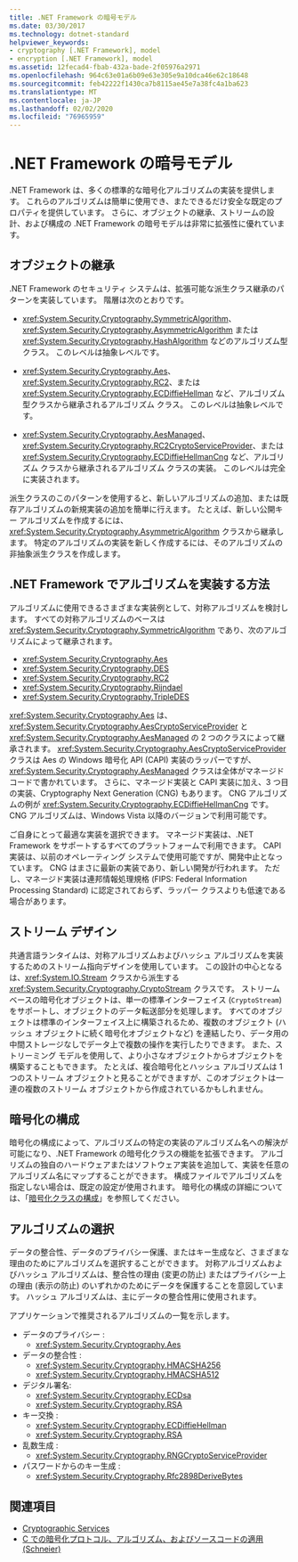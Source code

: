 ```yaml
---
title: .NET Framework の暗号モデル
ms.date: 03/30/2017
ms.technology: dotnet-standard
helpviewer_keywords:
- cryptography [.NET Framework], model
- encryption [.NET Framework], model
ms.assetid: 12fecad4-fbab-432a-bade-2f05976a2971
ms.openlocfilehash: 964c63e01a6b09e63e305e9a10dca46e62c18648
ms.sourcegitcommit: feb42222f1430ca7b8115ae45e7a38fc4a1ba623
ms.translationtype: MT
ms.contentlocale: ja-JP
ms.lasthandoff: 02/02/2020
ms.locfileid: "76965959"
---
```

# <a name="net-framework-cryptography-model"></a>.NET Framework の暗号モデル

.NET Framework は、多くの標準的な暗号化アルゴリズムの実装を提供します。 これらのアルゴリズムは簡単に使用でき、またできるだけ安全な既定のプロパティを提供しています。 さらに、オブジェクトの継承、ストリームの設計、および構成の .NET Framework の暗号モデルは非常に拡張性に優れています。

## <a name="object-inheritance"></a>オブジェクトの継承

.NET Framework のセキュリティ システムは、拡張可能な派生クラス継承のパターンを実装しています。 階層は次のとおりです。

- <xref:System.Security.Cryptography.SymmetricAlgorithm>、<xref:System.Security.Cryptography.AsymmetricAlgorithm> または <xref:System.Security.Cryptography.HashAlgorithm> などのアルゴリズム型クラス。 このレベルは抽象レベルです。

- <xref:System.Security.Cryptography.Aes>、<xref:System.Security.Cryptography.RC2>、または <xref:System.Security.Cryptography.ECDiffieHellman> など、アルゴリズム型クラスから継承されるアルゴリズム クラス。 このレベルは抽象レベルです。

- <xref:System.Security.Cryptography.AesManaged>、<xref:System.Security.Cryptography.RC2CryptoServiceProvider>、または <xref:System.Security.Cryptography.ECDiffieHellmanCng> など、アルゴリズム クラスから継承されるアルゴリズム クラスの実装。 このレベルは完全に実装されます。

派生クラスのこのパターンを使用すると、新しいアルゴリズムの追加、または既存アルゴリズムの新規実装の追加を簡単に行えます。 たとえば、新しい公開キー アルゴリズムを作成するには、<xref:System.Security.Cryptography.AsymmetricAlgorithm> クラスから継承します。 特定のアルゴリズムの実装を新しく作成するには、そのアルゴリズムの非抽象派生クラスを作成します。

## <a name="how-algorithms-are-implemented-in-the-net-framework"></a>.NET Framework でアルゴリズムを実装する方法

アルゴリズムに使用できるさまざまな実装例として、対称アルゴリズムを検討します。 すべての対称アルゴリズムのベースは <xref:System.Security.Cryptography.SymmetricAlgorithm> であり、次のアルゴリズムによって継承されます。

* <xref:System.Security.Cryptography.Aes>
* <xref:System.Security.Cryptography.DES>
* <xref:System.Security.Cryptography.RC2>
* <xref:System.Security.Cryptography.Rijndael>
* <xref:System.Security.Cryptography.TripleDES>

<xref:System.Security.Cryptography.Aes> は、<xref:System.Security.Cryptography.AesCryptoServiceProvider> と <xref:System.Security.Cryptography.AesManaged> の 2 つのクラスによって継承されます。 <xref:System.Security.Cryptography.AesCryptoServiceProvider> クラスは Aes の Windows 暗号化 API (CAPI) 実装のラッパーですが、<xref:System.Security.Cryptography.AesManaged> クラスは全体がマネージド コードで書かれています。 さらに、マネージド実装と CAPI 実装に加え、3 つ目の実装、Cryptography Next Generation (CNG) もあります。 CNG アルゴリズムの例が <xref:System.Security.Cryptography.ECDiffieHellmanCng> です。 CNG アルゴリズムは、Windows Vista 以降のバージョンで利用可能です。

ご自身にとって最適な実装を選択できます。  マネージド実装は、.NET Framework をサポートするすべてのプラットフォームで利用できます。  CAPI 実装は、以前のオペレーティング システムで使用可能ですが、開発中止となっています。 CNG はまさに最新の実装であり、新しい開発が行われます。 ただし、マネージド実装は連邦情報処理規格 (FIPS: Federal Information Processing Standard) に認定されておらず、ラッパー クラスよりも低速である場合があります。

## <a name="stream-design"></a>ストリーム デザイン

共通言語ランタイムは、対称アルゴリズムおよびハッシュ アルゴリズムを実装するためのストリーム指向デザインを使用しています。 この設計の中心となるは、<xref:System.IO.Stream> クラスから派生する <xref:System.Security.Cryptography.CryptoStream> クラスです。 ストリーム ベースの暗号化オブジェクトは、単一の標準インターフェイス (`CryptoStream`) をサポートし、オブジェクトのデータ転送部分を処理します。 すべてのオブジェクトは標準のインターフェイス上に構築されるため、複数のオブジェクト (ハッシュ オブジェクトに続く暗号化オブジェクトなど) を連結したり、データ用の中間ストレージなしでデータ上で複数の操作を実行したりできます。 また、ストリーミング モデルを使用して、より小さなオブジェクトからオブジェクトを構築することもできます。 たとえば、複合暗号化とハッシュ アルゴリズムは 1 つのストリーム オブジェクトと見ることができますが、このオブジェクトは一連の複数のストリーム オブジェクトから作成されているかもしれません。

## <a name="cryptographic-configuration"></a>暗号化の構成

暗号化の構成によって、アルゴリズムの特定の実装のアルゴリズム名への解決が可能になり、.NET Framework の暗号化クラスの機能を拡張できます。 アルゴリズムの独自のハードウェアまたはソフトウェア実装を追加して、実装を任意のアルゴリズム名にマップすることができます。 構成ファイルでアルゴリズムを指定しない場合は、既定の設定が使用されます。 暗号化の構成の詳細については、「[暗号化クラスの構成](../../../docs/framework/configure-apps/configure-cryptography-classes.md)」を参照してください。

## <a name="choosing-an-algorithm"></a>アルゴリズムの選択

データの整合性、データのプライバシー保護、またはキー生成など、さまざまな理由のためにアルゴリズムを選択することができます。 対称アルゴリズムおよびハッシュ アルゴリズムは、整合性の理由 (変更の防止) またはプライバシー上の理由 (表示の防止) のいずれかのためにデータを保護することを意図しています。 ハッシュ アルゴリズムは、主にデータの整合性用に使用されます。

アプリケーションで推奨されるアルゴリズムの一覧を示します。

- データのプライバシー :
  - <xref:System.Security.Cryptography.Aes>
- データの整合性 :
  - <xref:System.Security.Cryptography.HMACSHA256>
  - <xref:System.Security.Cryptography.HMACSHA512>
- デジタル署名:
  - <xref:System.Security.Cryptography.ECDsa>
  - <xref:System.Security.Cryptography.RSA>
- キー交換 :
  - <xref:System.Security.Cryptography.ECDiffieHellman>
  - <xref:System.Security.Cryptography.RSA>
- 乱数生成 :
  - <xref:System.Security.Cryptography.RNGCryptoServiceProvider>
- パスワードからのキー生成 :
  - <xref:System.Security.Cryptography.Rfc2898DeriveBytes>

## <a name="see-also"></a>関連項目

- [Cryptographic Services](../../../docs/standard/security/cryptographic-services.md)
- [C での暗号化プロトコル、アルゴリズム、およびソースコードの適用 (Schneier)](https://www.schneier.com/books/applied_cryptography/)
